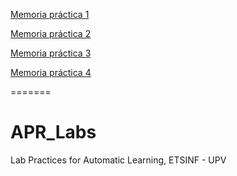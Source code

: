 [Memoria práctica 1](https://docs.google.com/document/d/1Rsk3NT5BxZm9lVAw-tF_2LDlbvEt2YiXbhfqZclOD3U/edit?usp=sharing)

[Memoria práctica 2](https://docs.google.com/document/d/1KH2b-71V07oxnZAXIUmlferNSF6ReP31GKKgmmMIoAM/edit?usp=sharing)

[Memoria práctica 3](https://docs.google.com/document/d/1CkoXO3Nvx5VmYvfDOaT9KbOe25xh7XmUgcdB-K1eC6s/edit?usp=sharing)

[Memoria práctica 4](https://docs.google.com/document/d/1AToEAfIPYUjckgDb81Lfrs9hY9LMHOwaUs-fTkmybps/edit?usp=sharing)

=======

# APR_Labs

Lab Practices for Automatic Learning, ETSINF - UPV
